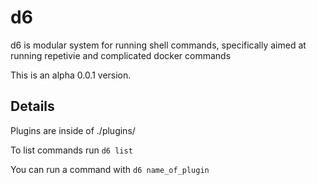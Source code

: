 # d6

d6 is modular system for running shell commands, specifically aimed at running repetivie and complicated docker commands

This is an alpha 0.0.1 version.

## Details

Plugins are inside of ./plugins/

To list commands run `d6 list`

You can run a command with `d6 name_of_plugin`

